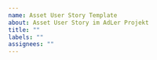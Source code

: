 ```yaml
---
name: Asset User Story Template
about: Asset User Story im AdLer Projekt
title: ""
labels: ""
assignees: ""
---
```

